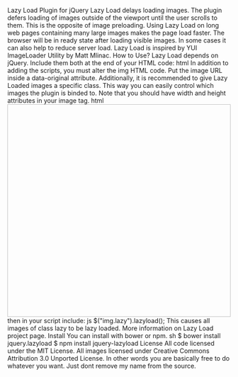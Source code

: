 Lazy Load Plugin for jQuery Lazy Load delays loading images. The plugin defers loading of images outside of the viewport until the user scrolls to them. This is the opposite of image preloading. Using Lazy Load on long web pages containing many large images makes the page load faster. The browser will be in ready state after loading visible images. In some cases it can also help to reduce server load. Lazy Load is inspired by YUI ImageLoader Utility by Matt Mlinac. How to Use? Lazy Load depends on jQuery. Include them both at the end of your HTML code: html <script src="jquery.js" type="text/javascript"></script> <script src="jquery.lazyload.js" type="text/javascript"></script> In addition to adding the scripts, you must alter the img HTML code. Put the image URL inside a data-original attribute. Additionally, it is recommended to give Lazy Loaded images a specific class. This way you can easily control which images the plugin is binded to. Note that you should have width and height attributes in your image tag. html <img class="lazy" data-original="img/example.jpg" width="640" height="480"> then in your script include: js $("img.lazy").lazyload(); This causes all images of class lazy to be lazy loaded. More information on Lazy Load project page. Install You can install with bower or npm. sh $ bower install jquery.lazyload $ npm install jquery-lazyload License All code licensed under the MIT License. All images licensed under Creative Commons Attribution 3.0 Unported License. In other words you are basically free to do whatever you want. Just dont remove my name from the source.